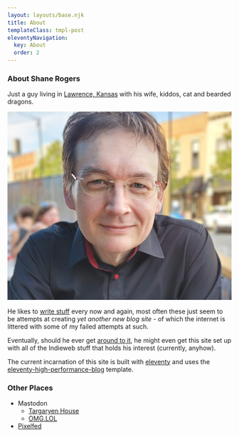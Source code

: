 ```yaml
---
layout: layouts/base.njk
title: About
templateClass: tmpl-post
eleventyNavigation:
  key: About
  order: 2
---
```


### About Shane Rogers
Just a guy living in [Lawrence, Kansas](https://en.wikipedia.org/wiki/Lawrence,_Kansas) with his wife, kiddos, cat and bearded dragons.

![An image of the author](/img/me.jpg)

He likes to [write stuff](/posts) every now and again, most often these just seem to be attempts at creating *yet another new blog site* - of which the internet is littered with some of my failed attempts at such.

Eventually, should he ever get [around to it](https://www.google.com/search?q=round+tuit "beware - Dad joke ahead"), he might even get this site set up with all of the Indieweb stuff that holds his interest (currently, anyhow). 

The current incarnation of this site is built with [eleventy](https://www.11ty.dev/) and uses the [eleventy-high-performance-blog](https://github.com/google/eleventy-high-performance-blog) template.

### Other Places
* Mastodon
  * [Targaryen House](https://social.targaryen.house/@swrogers/)
  * [OMG.LOL](https://social.lol/@swrogers/)
* [Pixelfed](https://pixelfed.social/swrogers/)

